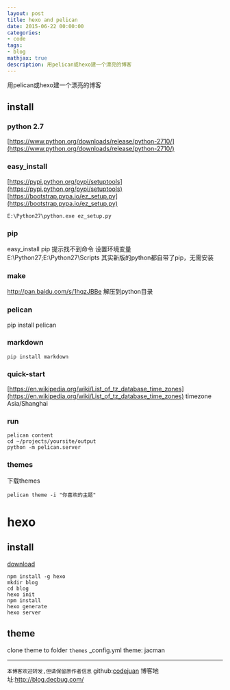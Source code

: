 ```yaml
---
layout: post
title: hexo and pelican
date: 2015-06-22 00:00:00
categories:
- code
tags: 
- blog
mathjax: true
description: 用pelican或hexo建一个漂亮的博客
---
```


用pelican或hexo建一个漂亮的博客
<!--more-->

## install

### python 2.7
[https://www.python.org/downloads/release/python-2710/](https://www.python.org/downloads/release/python-2710/)

### easy_install
[https://pypi.python.org/pypi/setuptools](https://pypi.python.org/pypi/setuptools)
[https://bootstrap.pypa.io/ez_setup.py](https://bootstrap.pypa.io/ez_setup.py)
```batch
E:\Python27\python.exe ez_setup.py
```

### pip
easy_install pip 提示找不到命令
设置环境变量 E:\Python27;E:\Python27\Scripts
其实新版的python都自带了pip，无需安装

### make
http://pan.baidu.com/s/1hqzJBBe
解压到python目录

### pelican
pip install pelican

### markdown
```batch
pip install markdown
```

### quick-start
[https://en.wikipedia.org/wiki/List_of_tz_database_time_zones](https://en.wikipedia.org/wiki/List_of_tz_database_time_zones)
timezone Asia/Shanghai

### run
```batch
pelican content
cd ~/projects/yoursite/output
python -m pelican.server
```

### themes
下载themes
``` batch
pelican theme -i "你喜欢的主题"
```

# hexo
## install
[download](https://nodejs.org/dist/v0.12.5/node-v0.12.5-x86.msi)
``` batch
npm install -g hexo
mkdir blog
cd blog
hexo init
npm install
hexo generate
hexo server
```

## theme
clone theme to folder `themes`
_config.yml theme: jacman

-----------------------

`本博客欢迎转发,但请保留原作者信息`
github:[codejuan](https://github.com/CodeJuan)
博客地址:http://blog.decbug.com/

